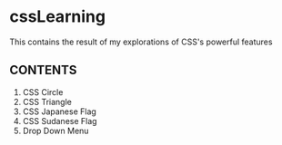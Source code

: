 <h1>cssLearning</h1>
<p>This contains the result of my explorations of CSS's powerful features</p>

<h2>CONTENTS</h2>
<ol>
	<li>CSS Circle</li>
	<li>CSS Triangle</li>
	<li>CSS Japanese Flag</li>
	<li>CSS Sudanese Flag</li>
	<li>Drop Down Menu</li>
</ol>

